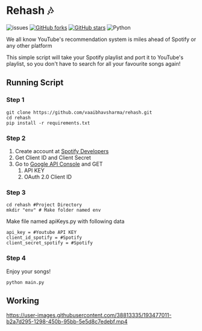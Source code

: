 # Rehash 🎶
![issues](https://img.shields.io/github/issues/vaaibhavsharma/rehash?style=flat-square)
[![GitHub forks](https://img.shields.io/github/forks/vaaibhavsharma/rehash)](https://github.com/vaaibhavsharma/rehash/network?style=flat-square)
[![GitHub stars](https://img.shields.io/github/stars/vaaibhavsharma/rehash)](https://github.com/vaaibhavsharma/rehash/stargazers?style=flat-square)
![Python](https://img.shields.io/badge/python-v3.8+-blue.svg?style=flat-square&logo=python)

We all know YouTube's recommendation system is miles ahead of Spotify or any other platform

This simple script will take your Spotify playlist and port it to YouTube's playlist, so you don't have to search for all your favourite songs again!

## Running Script

### Step 1
```shell
git clone https://github.com/vaaibhavsharma/rehash.git
cd rehash
pip install -r requirements.txt
```

### Step 2

1. Create account at [Spotify Developers](https://developer.spotify.com/)
2. Get Client ID and Client Secret 
3. Go to [Google API Console](https://console.cloud.google.com/) and GET
    1. API KEY
    2. OAuth 2.0 Client ID

### Step 3
```shell
cd rehash #Project Directory
mkdir "env" # Make folder named env
```
Make file named apiKeys.py with following data

```shell
api_key = #Youtube API KEY
client_id_spotify = #Spotify 
client_secret_spotify = #Spotify
```

### Step 4

Enjoy your songs!

```shell
python main.py
```

## Working


https://user-images.githubusercontent.com/38813335/193477011-b2a7d295-1298-450b-95bb-5e5d8c7edebf.mp4




